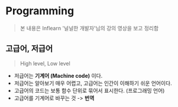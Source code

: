 Programming
==========
> 본 내용은 Inflearn '널널한 개발자'님의 강의 영상을 보고 정리함


고급어, 저급어
------------
> High level, Low level
- 저급어는 **기계어 (Machine code)** 이다.
- 저급어는 알아보기 매우 어렵고, 고급어는 인간이 이해하기 쉬운 언어이다.
- 고급어의 코드는 보통 함수 단위로 묶어서 표시한다. (프로그래밍 언어)
- 고급어를 기계어로 바꾸는 것 -> **번역**

